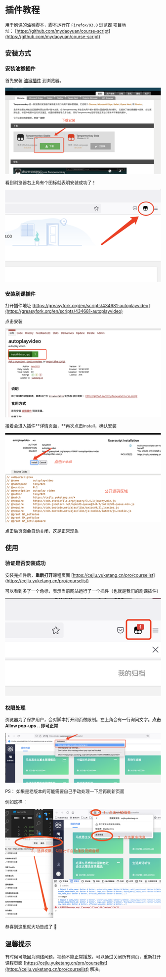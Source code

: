 # **插件教程**

用于刷课的油猴脚本，脚本运行在 `Firefox/93.0` 浏览器 项目地址： [https://github.com/mydaoyuan/course-script](https://github.com/mydaoyuan/course-script)

## 安装**方式**

### 安装油猴插件

首先安装 [油猴插件](https://www.tampermonkey.net/#) 到浏览器。

![Untitled](img/Untitled.png)

看到浏览器右上角有个图标就表明安装成功了！

![Untitled](img/Untitled%201.png)

### 安装刷课插件

打开插件地址 [https://greasyfork.org/en/scripts/434681-autoplayvideo](https://greasyfork.org/en/scripts/434681-autoplayvideo)

点击安装

![Untitled](img/Untitled%202.png)

接着会进入插件**详情页面，**再次点击install，确认安装

![Untitled](img/Untitled%203.png)

点击后页面会自动关闭，这是正常现象

## 使用

### 验证是否安装成功

安装完插件后，**重新打开**课程页面 [https://cejlu.yuketang.cn/pro/courselist](https://cejlu.yuketang.cn/pro/courselist)  

可以看到多了一个角标，表示当前网站运行了一个插件（也就是我们的刷课插件）

![Untitled](img/Untitled%204.png)

### 权限处理

浏览器为了保护用户，会对脚本打开网页做限制。左上角会有一行询问文字。**点击 Allow pop-ups .. 即可正常**

![Untitled](img/Untitled%205.png)

PS： 如果是老版本的可能需要自己手动处理一下后再刷新页面

例如这样 ：

![Untitled](img/Untitled%206.png)

恭喜到这里就大功告成了 💪

## 温馨提示

有时候可能因为网络问题，视频不能正常播放，可以通过关闭所有网页，重新打开课程页面 [https://cejlu.yuketang.cn/pro/courselist](https://cejlu.yuketang.cn/pro/courselist) 解决。